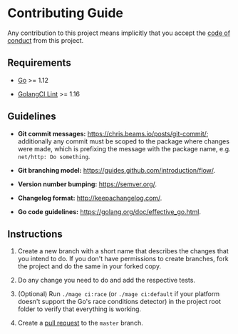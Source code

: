 # Contributing Guide

Any contribution to this project means implicitly that you accept the
[code of conduct](CODE_OF_CONDUCT.md) from this project.

## Requirements

[Go]: https://golang.org/dl/
[GolangCI Lint]: https://github.com/golangci/golangci-lint/releases

* [Go][] >= 1.12

* [GolangCI Lint][] >= 1.16

## Guidelines

* **Git commit messages:** <https://chris.beams.io/posts/git-commit/>;
  additionally any commit must be scoped to the package where changes were
  made, which is prefixing the message with the package name, e.g.
  `net/http: Do something`.

* **Git branching model:** <https://guides.github.com/introduction/flow/>.

* **Version number bumping:** <https://semver.org/>.

* **Changelog format:** <http://keepachangelog.com/>.

* **Go code guidelines:** <https://golang.org/doc/effective_go.html>.

## Instructions

[Pull Request]: https://github.com/ntrrg/ntgo/compare

1. Create a new branch with a short name that describes the changes that you
   intend to do. If you don't have permissions to create branches, fork the
   project and do the same in your forked copy.

2. Do any change you need to do and add the respective tests.

3. (Optional) Run `./mage ci:race` (or `./mage ci:default` if your platform
   doesn't support the Go's race conditions detector) in the project root
   folder to verify that everything is working.

4. Create a [pull request][Pull Request] to the `master` branch.

